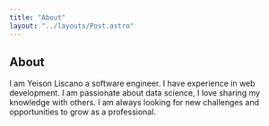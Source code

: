 ```yaml
---
title: "About"
layout: "../layouts/Post.astro"
---
```


## About
I am Yeison Liscano a software engineer. I have experience in web development.
I am passionate about data science, I love sharing my knowledge with others.
I am always looking for new challenges and opportunities to grow as a
professional.
